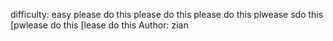 difficulty: easy
please do this please do this please do this plwease sdo this [pwlease do this [lease do this
Author: zian